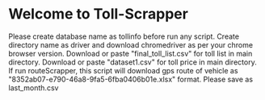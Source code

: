 # Welcome to Toll-Scrapper
Please create database name as tollinfo before run any script.
Create directory name as driver and download chromedriver as per your chrome browser version.
Download or paste "final_toll_list.csv" for toll list in main directory.
Download or paste "dataset1.csv" for toll price in main directory.
If run routeScrapper, this script will download gps route of vehicle as "8352ab07-e790-46a8-9fa5-6fba0406b01e.xlsx" format. Please save as last_month.csv
